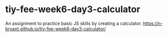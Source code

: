 # tiy-fee-week6-day3-calculator
An assignment to practice basic JS skills by creating a calculator.
https://n-bryant.github.io/tiy-fee-week6-day3-calculator/
